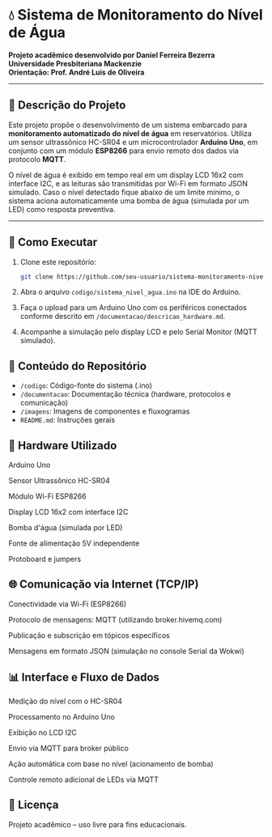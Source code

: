 # 💧 Sistema de Monitoramento do Nível de Água

**Projeto acadêmico desenvolvido por Daniel Ferreira Bezerra**  
**Universidade Presbiteriana Mackenzie**  
**Orientação: Prof. André Luis de Oliveira**

---

## 📌 Descrição do Projeto

Este projeto propõe o desenvolvimento de um sistema embarcado para **monitoramento automatizado do nível de água** em reservatórios. Utiliza um sensor ultrassônico HC-SR04 e um microcontrolador **Arduino Uno**, em conjunto com um módulo **ESP8266** para envio remoto dos dados via protocolo **MQTT**.

O nível de água é exibido em tempo real em um display LCD 16x2 com interface I2C, e as leituras são transmitidas por Wi-Fi em formato JSON simulado. Caso o nível detectado fique abaixo de um limite mínimo, o sistema aciona automaticamente uma bomba de água (simulada por um LED) como resposta preventiva.

---

## 🚀 Como Executar

1. Clone este repositório:
   ```bash
   git clone https://github.com/seu-usuario/sistema-monitoramento-nivel-agua.git


2. Abra o arquivo `codigo/sistema_nivel_agua.ino` na IDE do Arduino.

3. Faça o upload para um Arduino Uno com os periféricos conectados conforme descrito em `/documentacao/descricao_hardware.md`.

4. Acompanhe a simulação pelo display LCD e pelo Serial Monitor (MQTT simulado).

## 📂 Conteúdo do Repositório

- `/codigo`: Código-fonte do sistema (.ino)
- `/documentacao`: Documentação técnica (hardware, protocolos e comunicação)
- `/imagens`: Imagens de componentes e fluxogramas
- `README.md`: Instruções gerais

## 🧰 Hardware Utilizado

Arduino Uno

Sensor Ultrassônico HC-SR04

Módulo Wi-Fi ESP8266

Display LCD 16x2 com interface I2C

Bomba d'água (simulada por LED)

Fonte de alimentação 5V independente

Protoboard e jumpers


## 🌐 Comunicação via Internet (TCP/IP)

Conectividade via Wi-Fi (ESP8266)

Protocolo de mensagens: MQTT (utilizando broker.hivemq.com)

Publicação e subscrição em tópicos específicos

Mensagens em formato JSON (simulação no console Serial da Wokwi)



## 📊 Interface e Fluxo de Dados

Medição do nível com o HC-SR04

Processamento no Arduino Uno

Exibição no LCD I2C

Envio via MQTT para broker público

Ação automática com base no nível (acionamento de bomba)

Controle remoto adicional de LEDs via MQTT

## 📃 Licença

Projeto acadêmico – uso livre para fins educacionais.
